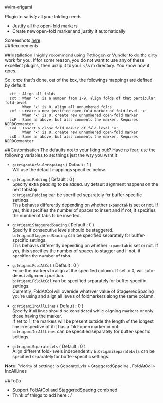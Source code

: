 #vim-origami

Plugin to satisfy all your folding needs
 * Justify all the open-fold markers
 * Create new open-fold marker and justify it automatically

Screenshots [here](http://imgur.com/a/n8It6#0)  
##Requirements


##Installation
I highly recommend using Pathogen or Vundler to do the dirty work for you.
If for some reason, you do not want to use any of these excellent plugins, 
then unzip it to your ~/.vim directory. You know how it goes...  
  
So, once that's done, out of the box, the followings mappings are defined by default:  

````
  ztt : Align all folds  
  zxt : When 'x' is a number from 1-9, align folds of that particular fold-level  
        When 'x' is 0, align all unnumbered folds  
  zxf : Create a new justified open-fold marker of fold-level 'x'  
        When 'x' is 0, create new unnumbered open-fold marker  
  zxF : Same as above, but also comments the marker. Requires NERDCommenter  
  zxd : Insert a close-fold marker of fold-level 'x'
        When 'x' is 0, create new unnumbered open-fold marker  
  zxD : Same as above, but also comments the marker. Requires NERDCommenter  
````


##Customisation
The defaults not to your liking bub? Have no fear; use the following variables to set things just the way you want it  

* `g:OrigamiDefaultMappings` ( Default : 1 )  
  Will use the default mappings specified below.  

* `g:OrigamiPadding` ( Default : 0 )  
  Specify extra padding to be added. By default alignment happens on the next tabstop.  
  `b:OrigamiPadding` can be specified separately for buffer-specific settings.  
  This behaves differently depending on whether `expandtab` is set or not. If yes, 
  this specifies the number of spaces to insert and if not, it specifies the number of tabs to be inserted.

* `g:OrigamiStaggeredSpacing` ( Default : 0 )  
  Specify if consecutive levels should be staggered.  
  `b:OrigamiStaggeredSpacing` can be specified separately for buffer-specific settings.  
  This behaves differently depending on whether `expandtab` is set or not. If yes, 
  this specifies the number of spaces to stagger and if not, it specifies the number of tabs.  

* `g:OrigamiFoldAtCol` ( Default : 0 )  
  Force the markers to align at the specified column. If set to 0, will auto-detect alignment position.  
  `b:OrigamiFoldAtCol` can be specified separately for buffer-specific settings.  
  Currently, FoldAtCol will override whatever value of StaggeredSpacing you're using and align all levels of foldmarkers along the same column.  

* `g:OrigamiIncAllLines` ( Default : 0 )  
  Specify if all lines should be considered while aligning markers or only those having the marker.  
  If set to 1, the markers will be present outside the length of the longest line irrespective of if it has a fold-open marker or not.
  `b:OrigamiIncAllLines` can be specified separately for buffer-specific settings.  

* `g:OrigamiSeparateLvls` ( Default : 0 )  
  Align different fold-levels independently
  `b:OrigamiSeparateLvls` can be specified separately for buffer-specific settings.  
  
**Note:** Priority of settings is SeparateLvls > StaggeredSpacing , FoldAtCol > IncAllLines


##ToDo
 * Support FoldAtCol and StaggeredSpacing combined  
 * Think of things to add here : /
